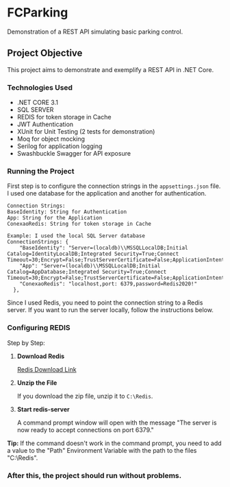 # FCParking

Demonstration of a REST API simulating basic parking control.

## Project Objective

This project aims to demonstrate and exemplify a REST API in .NET Core.

### Technologies Used

- .NET CORE 3.1
- SQL SERVER
- REDIS for token storage in Cache
- JWT Authentication
- XUnit for Unit Testing (2 tests for demonstration)
- Moq for object mocking
- Serilog for application logging
- Swashbuckle Swagger for API exposure

### Running the Project

First step is to configure the connection strings in the `appsettings.json` file. I used one database for the application and another for authentication.

```
Connection Strings:
BaseIdentity: String for Authentication
App: String for the Application
ConexaoRedis: String for token storage in Cache
```  

      
```
Example: I used the local SQL Server database  
ConnectionStrings: {
    "BaseIdentity": "Server=(localdb)\\MSSQLLocalDB;Initial Catalog=IdentityLocalDB;Integrated Security=True;Connect Timeout=30;Encrypt=False;TrustServerCertificate=False;ApplicationIntent=ReadWrite;MultiSubnetFailover=False",  
    "App": "Server=(localdb)\\MSSQLLocalDB;Initial Catalog=AppDatabase;Integrated Security=True;Connect Timeout=30;Encrypt=False;TrustServerCertificate=False;ApplicationIntent=ReadWrite;MultiSubnetFailover=False",
    "ConexaoRedis": "localhost,port: 6379,password=Redis2020!"
  },

```

Since I used Redis, you need to point the connection string to a Redis server. If you want to run the server locally, follow the instructions below.

### Configuring REDIS

Step by Step:

1. **Download Redis**

   [Redis Download Link](https://github.com/microsoftarchive/redis/releases/tag/win-3.2.100)

2. **Unzip the File**

   If you download the zip file, unzip it to `C:\Redis`.

3. **Start redis-server**

   A command prompt window will open with the message "The server is now ready to accept connections on port 6379."

**Tip:** If the command doesn't work in the command prompt, you need to add a value to the "Path" Environment Variable with the path to the files "C:\Redis".


### After this, the project should run without problems.


